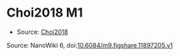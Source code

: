 <a name="material" />

# Choi2018 M1
<script type="application/ld+json">
  {
    "@context": "https://schema.org/",
    "@type": "ChemicalSubstance",
    "@id": "https://egonw.github.io/nanowiki/nanowiki512.html#material",
    "http://purl.org/dc/terms/conformsTo":
      {
        "@type": "CreativeWork",
        "@id": "https://bioschemas.org/profiles/ChemicalSubstance/0.4-RELEASE/"
      },
    "identfier": "512",
    "name": "Choi2018 M1",
    "url": "https://egonw.github.io/nanowiki/nanowiki512.html#material",
    "sameAs": "http://127.0.0.1/mediawiki/index.php/Special:URIResolver/Choi2018_M1"
  }
</script>


* Source: [Choi2018](articleChoi2018.md)


Source: NanoWiki 6, doi:[10.6084/m9.figshare.11897205.v1](https://doi.org/10.6084/m9.figshare.11897205.v1)
